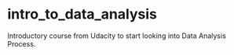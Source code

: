 # intro_to_data_analysis
Introductory course from Udacity to start looking into Data Analysis Process.
